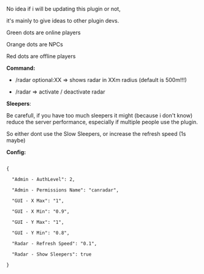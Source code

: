 No idea if i will be updating this plugin or not,

it's mainly to give ideas to other plugin devs.


Green dots are online players

Orange dots are NPCs

Red dots are offline players



**Command:**

- /radar optional:XX => shows radar in XXm radius (default is 500m!!!)

- /radar => activate / deactivate radar

**Sleepers**:

Be carefull, if you have too much sleepers it might (because i don't know) reduce the server performance, especially if multiple people use the plugin.

So either dont use the Slow Sleepers, or increase the refresh speed (1s maybe)

**Config:**

````

{

  "Admin - AuthLevel": 2,

  "Admin - Permissions Name": "canradar",

  "GUI - X Max": "1",

  "GUI - X Min": "0.9",

  "GUI - Y Max": "1",

  "GUI - Y Min": "0.8",

  "Radar - Refresh Speed": "0.1",

  "Radar - Show Sleepers": true

}

 
````
